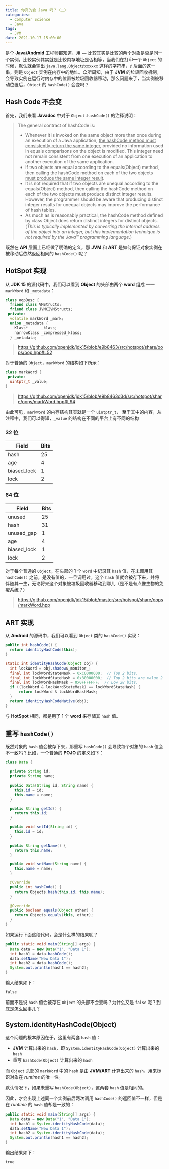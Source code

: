 ```yaml
---
title: 你真的会 Java 吗？（二）
categories:
  - Computer Science
  - Java
tags:
  - JVM
date: 2021-10-17 15:00:00
---
```


是个 __Java/Android__ 工程师都知道，用 `==` 比较其实是比较的两个对象是否是同一个实例，比较实例其实就是比较内存地址是否相等，当我们在打印一个 `Object` 的时候，默认就会输出 `java.lang.Object@xxxxxx` 这样的字符串，`@` 后面的这一串，则是 `Object` 实例在内存中的地址。众所周知，由于 __JVM__ 的垃圾回收机制，会导致实例在运行时内存中的位置被垃圾回收器移动，那么问题来了，当实例被移动位置后，`Object` 的 `hashCode()` 会变吗？

## Hash Code 不会变

首先，我们来看 __Javadoc__ 中对于 `Object.hashCode()` 的注释说明：

> The general contract of hashCode is:
> - Whenever it is invoked on the same object more than once during an execution of a Java application, <u>the hashCode method must consistently return the same integer</u>, provided no information used in equals comparisons on the object is modified. This integer need not remain consistent from one execution of an application to another execution of the same application.
> - If two objects are equal according to the equals(Object) method, then calling the hashCode method on each of the two objects <u>must produce the same integer result</u>.
> - It is not required that if two objects are unequal according to the equals(Object) method, then calling the hashCode method on each of the two objects must produce distinct integer results. However, the programmer should be aware that producing distinct integer results for unequal objects may improve the performance of hash tables.
> - As much as is reasonably practical, the hashCode method defined by class Object does return distinct integers for distinct objects. (<i>This is typically implemented by converting the internal address of the object into an integer, but this implementation technique is not required by the Java™ programming language</i>.)

既然在 __API__ 层面上已经做了明确的定义，那 __JVM__ 和 __ART__ 是如何保证对象实例在被移动后依然返回相同的 `hashCode()` 呢？

## HotSpot 实现

从 __JDK 15__ 的源代码中，我们可以看到 __Object__ 的头部由两个 __word__ 组成 —— `markWord` 和 `_metadata`：

```c++
class oopDesc {
  friend class VMStructs;
  friend class JVMCIVMStructs;
 private:
  volatile markWord _mark;
  union _metadata {
    Klass*      _klass;
    narrowKlass _compressed_klass;
  } _metadata;
```

> https://github.com/openjdk/jdk15/blob/e9b8463/src/hotspot/share/oops/oop.hpp#L52

对于普通的 `Object`，`markWord` 的结构如下所示：

```c++
class markWord {
 private:
  uintptr_t _value;
}
```

> https://github.com/openjdk/jdk15/blob/e9b8463d3d/src/hotspot/share/oops/markWord.hpp#L94

由此可见，`markWord` 的内存结构其实就是一个 `uintptr_t`， 至于其中的内容，从注释中，我们可以得知，`_value` 的结构在不同的平台上有不同的结构

### 32 位

| Field       | Bits |
|-------------|------|
| hash        | 25   |
| age         | 4    |
| biased_lock | 1    |
| lock        | 2    |

### 64 位

| Field       | Bits |
|-------------|------|
| unused      | 25   |
| hash        | 31   |
| unused_gap  | 1    |
| age         | 4    |
| biased_lock | 1    |
| lock        | 2    |

对于每个普通的 `Object`，在头部的 __1__ 个 `word` 中记录其 `hash` 值，在未调用其 `hashCode()` 之前，是没有值的，一旦调用过，这个 `hash` 值就会被存下来，并将伴随其一生，无论将来这个对象被垃圾回收器移动到哪儿（是不是有点像生物的免疫系统？）

> https://github.com/openjdk/jdk15/blob/master/src/hotspot/share/oops/markWord.hpp

## ART 实现

从 __Android__ 的源码中，我们可以看到 `Object` 类的 `hashCode()` 实现：

```java
public int hashCode() {
  return identityHashCode(this);
}

static int identityHashCode(Object obj) {
  int lockWord = obj.shadow$_monitor_;
  final int lockWordStateMask = 0xC0000000;  // Top 2 bits.
  final int lockWordStateHash = 0x80000000;  // Top 2 bits are value 2 (kStateHash).
  final int lockWordHashMask = 0x0FFFFFFF;  // Low 28 bits.
  if ((lockWord & lockWordStateMask) == lockWordStateHash) {
      return lockWord & lockWordHashMask;
  }
  return identityHashCodeNative(obj);
}
```

与 __HotSpot__ 相同，都是用了 1 个 __word__ 来存储其 `hash` 值。

## 重写 `hashCode()`

既然对象的 `hash` 值会被存下来，那重写 `hashCode()` 会导致每个对象的 `hash` 值会不一致吗？比如，一个普通的 __POJO__ 的定义如下：

```java
class Data {

  private String id;
  private String name;

  public Data(String id, String name) {
    this.id = id;
    this.name = name;
  }

  public String getId() {
    return this.id;
  }

  public void setId(String id) {
    this.id = id;
  }

  public String getName() {
    return this.name;
  }

  public void setName(String name) {
    this.name = name;
  }

  @Override
  public int hashCode() {
    return Objects.hash(this.id, this.name);
  }

  @Override
  public boolean equals(Object other) {
    return Objects.equals(this, other);
  }
}
```

如果运行下面这段代码，会是什么样的结果呢？

```java
public static void main(String[] args) {
  Data data = new Data("1", "Data 1");
  int hash1 = data.hashCode();
  data.setName("New Data 1");
  int hash2 = data.hashCode();
  System.out.println(hash1 == hash2);
}
```

输入结果如下：

```
false
```

前面不是说 `hash` 值会被存在 `Object` 的头部不会变吗？为什么又是 `false` 呢？到底是怎么回事儿？

## System.identityHashCode(Object)

这个问题的根本原因在于，这里有两套 `hash` 值：

* __JVM__ 计算出来的 `hash`，即 `System.identityHashCode(Object)` 计算出来的 `hash`
* 重写 `hashCode(Object)` 计算出来的 `hash`

而 `Object` 头部的 `markWord` 中的 `hash` 是由 __JVM/ART__ 计算出来的 `hash`，用来标识对象在 _runtime_ 的唯一性。

默认情况下，如果未重写 `hashCode(Object)`，这两套 `hash` 值是相同的。

因此，才会出现上述同一个实例前后两次调用 `hashCode()` 的返回值不一样，但是在 _runtime_ 的 `hash` 值却是一致的：

```java
public static void main(String[] args) {
  Data data = new Data("1", "Data 1");
  int hash1 = System.identityHashCode(data);
  data.setName("New Data 1");
  int hash2 = System.identityHashCode(data);
  System.out.println(hash1 == hash2);
}
```

输出结果如下：

```
true
```
